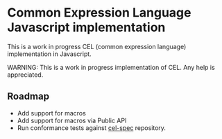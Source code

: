 # Common Expression Language Javascript implementation

This is a work in progress CEL (common expression language) implementation in Javascript.

WARNING: This is a work in progress implementation of CEL. Any help is appreciated.

## Roadmap

- Add support for macros
- Add support for macros via Public API
- Run conformance tests against [cel-spec](https://github.com/google/cel-spec) repository.
